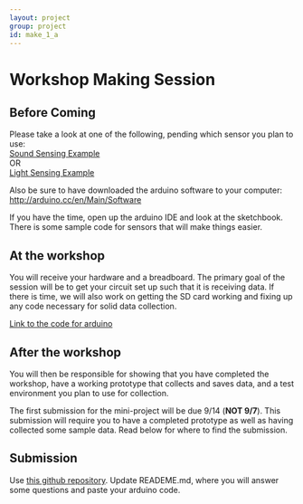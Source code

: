 ```yaml
---
layout: project
group: project
id: make_1_a
---
```


# Workshop Making Session

## Before Coming

Please take a look at one of the following, pending which sensor you plan to use:  
[Sound Sensing Example](https://www.inkling.com/read/arduino-cookbook-michael-margolis-2nd/chapter-6/recipe-6-7)  
OR  
[Light Sensing Example](http://arduinobasics.blogspot.com/2011/06/arduino-uno-photocell-sensing-light.html)

Also be sure to have downloaded the arduino software to your computer: http://arduino.cc/en/Main/Software

If you have the time, open up the arduino IDE and look at the sketchbook.  There is some sample code for sensors that will make things easier.

## At the workshop

You will receive your hardware and a breadboard.  The primary goal of the session will be to get your circuit set up such that it is receiving data.  If there is time, we will also work on getting the SD card working and fixing up any code necessary for solid data collection.

[Link to the code for arduino](https://github.com/CSCI-4830-002-2014/project-1-make-a/blob/master/sound_sensor_p1.ino)

## After the workshop

You will then be responsible for showing that you have completed the workshop, have a working prototype that collects and saves data, and a test environment you plan to use for collection.

The first submission for the mini-project will be due 9/14 (**NOT 9/7**).  This submission will require you to have a completed prototype as well as having collected some sample data.  Read below for where to find the submission.

## Submission
Use [this github repository](https://github.com/CSCI-4830-002-2014/project-1-make-a). Update READEME.md, where you will answer some questions and paste your arduino code.
